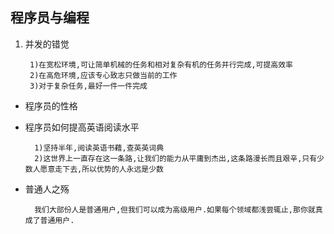 ## 程序员与编程
1. 并发的错觉

		1)在宽松环境,可让简单机械的任务和相对复杂有机的任务并行完成,可提高效率
		2)在高危环境,应该专心致志只做当前的工作
		3)对于复杂任务,最好一件一件完成
* 程序员的性格
* 程序员如何提高英语阅读水平

		1)坚持半年,阅读英语书藉,查英英词典
		2)这世界上一直存在这一条路,让我们的能力从平庸到杰出,这条路漫长而且艰辛,只有少数人愿意走下去,所以优势的人永远是少数
* 普通人之殇		

		我们大部份人是普通用户,但我们可以成为高级用户.如果每个领域都浅尝辄止,那你就真成了普通用户.












	